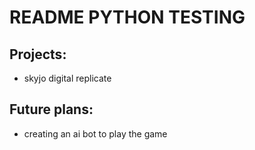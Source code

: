 # README PYTHON TESTING

## Projects:

- skyjo digital replicate

## Future plans:

- creating an ai bot to play the game